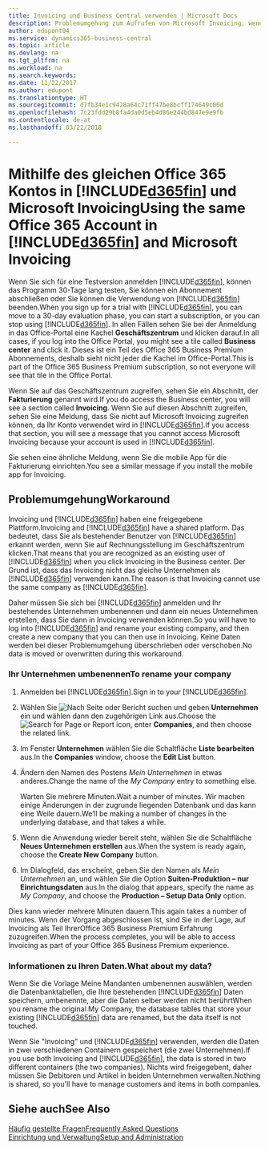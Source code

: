 ```yaml
---
title: Invoicing und Business Central verwenden | Microsoft Docs
description: Problemumgehung zum Aufrufen von Microsoft Invoicing, wenn Sie sich auf Dynamics 365 Business Central
author: edupont04
ms.service: dynamics365-business-central
ms.topic: article
ms.devlang: na
ms.tgt_pltfrm: na
ms.workload: na
ms.search.keywords: 
ms.date: 11/22/2017
ms.author: edupont
ms.translationtype: HT
ms.sourcegitcommit: d7fb34e1c9428a64c71ff47be8bcff174649c00d
ms.openlocfilehash: 7c23fdd29b8fa4da0d5eb4d86e244bd847e9e9fb
ms.contentlocale: de-at
ms.lasthandoff: 03/22/2018

---
```

# <a name="using-the-same-office-365-account-in-included365finincludesd365finlongmdmd-and-microsoft-invoicing"></a><span data-ttu-id="49957-103">Mithilfe des gleichen Office 365 Kontos in [!INCLUDE[d365fin](includes/d365fin_long_md.md)] und Microsoft Invoicing</span><span class="sxs-lookup"><span data-stu-id="49957-103">Using the same Office 365 Account in [!INCLUDE[d365fin](includes/d365fin_long_md.md)] and Microsoft Invoicing</span></span>
<span data-ttu-id="49957-104">Wenn Sie sich für eine Testversion anmelden [!INCLUDE[d365fin](includes/d365fin_md.md)], können das Programm 30-Tage lang testen, Sie können ein Abonnement abschließen oder Sie können die Verwendung von [!INCLUDE[d365fin](includes/d365fin_md.md)] beenden.</span><span class="sxs-lookup"><span data-stu-id="49957-104">When you sign up for a trial with [!INCLUDE[d365fin](includes/d365fin_md.md)], you can move to a 30-day evaluation phase, you can start a subscription, or you can stop using [!INCLUDE[d365fin](includes/d365fin_md.md)].</span></span> <span data-ttu-id="49957-105">In allen Fällen sehen Sie bei der Anmeldung in das Office-Portal eine Kachel **Geschäftszentrum** und klicken darauf.</span><span class="sxs-lookup"><span data-stu-id="49957-105">In all cases, if you log into the Office Portal, you might see a tile called **Business center** and click it.</span></span> <span data-ttu-id="49957-106">Dieses ist ein Teil des Office 365 Business Premium Abonnements, deshalb sieht nicht jeder die Kachel im Office-Portal.</span><span class="sxs-lookup"><span data-stu-id="49957-106">This is part of the Office 365 Business Premium subscription, so not everyone will see that tile in the Office Portal.</span></span>  

<span data-ttu-id="49957-107">Wenn Sie auf das Geschäftszentrum zugreifen, sehen Sie ein Abschnitt, der **Fakturierung** genannt wird.</span><span class="sxs-lookup"><span data-stu-id="49957-107">If you do access the Business center, you will see a section called **Invoicing**.</span></span> <span data-ttu-id="49957-108">Wenn Sie auf diesen Abschnitt zugreifen, sehen Sie eine Meldung, dass Sie nicht auf Microsoft Invoicing zugreifen können, da Ihr Konto verwendet wird in [!INCLUDE[d365fin](includes/d365fin_md.md)].</span><span class="sxs-lookup"><span data-stu-id="49957-108">If you access that section, you will see a message that you cannot access Microsoft Invoicing because your account is used in [!INCLUDE[d365fin](includes/d365fin_md.md)].</span></span>  

<span data-ttu-id="49957-109">Sie sehen eine ähnliche Meldung, wenn Sie die mobile App für die Fakturierung einrichten.</span><span class="sxs-lookup"><span data-stu-id="49957-109">You see a similar message if you install the mobile app for Invoicing.</span></span>  

## <a name="workaround"></a><span data-ttu-id="49957-110">Problemumgehung</span><span class="sxs-lookup"><span data-stu-id="49957-110">Workaround</span></span>
<span data-ttu-id="49957-111">Invoicing und [!INCLUDE[d365fin](includes/d365fin_md.md)] haben eine freigegebene Plattform.</span><span class="sxs-lookup"><span data-stu-id="49957-111">Invoicing and [!INCLUDE[d365fin](includes/d365fin_md.md)] have a shared platform.</span></span> <span data-ttu-id="49957-112">Das bedeutet, dass Sie als bestehender Benutzer von [!INCLUDE[d365fin](includes/d365fin_md.md)] erkannt werden, wenn Sie auf Rechnungsstellung im Geschäftszentrum klicken.</span><span class="sxs-lookup"><span data-stu-id="49957-112">That means that you are recognized as an existing user of [!INCLUDE[d365fin](includes/d365fin_md.md)] when you click Invoicing in the Business center.</span></span> <span data-ttu-id="49957-113">Der Grund ist, dass das Invoicing nicht das gleiche Unternehmen als [!INCLUDE[d365fin](includes/d365fin_md.md)] verwenden kann.</span><span class="sxs-lookup"><span data-stu-id="49957-113">The reason is that Invoicing cannot use the same company as [!INCLUDE[d365fin](includes/d365fin_md.md)].</span></span>  

<span data-ttu-id="49957-114">Daher müssen Sie sich bei [!INCLUDE[d365fin](includes/d365fin_md.md)] anmelden und Ihr bestehendes Unternehmen umbenennen und dann ein neues Unternehmen erstellen, dass Sie dann in Invoicing verwenden können.</span><span class="sxs-lookup"><span data-stu-id="49957-114">So you will have to log into [!INCLUDE[d365fin](includes/d365fin_md.md)] and rename your existing company, and then create a new company that you can then use in Invoicing.</span></span> <span data-ttu-id="49957-115">Keine Daten werden bei dieser Problemumgehung überschrieben oder verschoben.</span><span class="sxs-lookup"><span data-stu-id="49957-115">No data is moved or overwritten during this workaround.</span></span>

### <a name="to-rename-your-company"></a><span data-ttu-id="49957-116">Ihr Unternehmen umbenennen</span><span class="sxs-lookup"><span data-stu-id="49957-116">To rename your company</span></span>
1.  <span data-ttu-id="49957-117">Anmelden bei [!INCLUDE[d365fin](includes/d365fin_md.md)].</span><span class="sxs-lookup"><span data-stu-id="49957-117">Sign in to your [!INCLUDE[d365fin](includes/d365fin_md.md)].</span></span>  
2.  <span data-ttu-id="49957-118">Wählen Sie ![Nach Seite oder Bericht suchen](media/ui-search/search_small.png "Nach Seiten- oder Berichtsymbol suchen") und geben **Unternehmen** ein und wählen dann den zugehörigen Link aus.</span><span class="sxs-lookup"><span data-stu-id="49957-118">Choose the ![Search for Page or Report](media/ui-search/search_small.png "Search for Page or Report icon") icon, enter **Companies**, and then choose the related link.</span></span>  
3.  <span data-ttu-id="49957-119">Im Fenster **Unternehmen** wählen Sie die Schaltfläche **Liste bearbeiten** aus.</span><span class="sxs-lookup"><span data-stu-id="49957-119">In the **Companies** window, choose the **Edit List** button.</span></span>  
4.  <span data-ttu-id="49957-120">Ändern den Namen des Postens *Mein Unternehmen* in etwas anderes.</span><span class="sxs-lookup"><span data-stu-id="49957-120">Change the name of the *My Company* entry to something else.</span></span>  

    <span data-ttu-id="49957-121">Warten Sie mehrere Minuten.</span><span class="sxs-lookup"><span data-stu-id="49957-121">Wait a number of minutes.</span></span> <span data-ttu-id="49957-122">Wir machen einige Änderungen in der zugrunde liegenden Datenbank und das kann eine Weile dauern.</span><span class="sxs-lookup"><span data-stu-id="49957-122">We’ll be making a number of changes in the underlying database, and that takes a while.</span></span>
5.  <span data-ttu-id="49957-123">Wenn die Anwendung wieder bereit steht, wählen Sie die Schaltfläche **Neues Unternehmen erstellen** aus.</span><span class="sxs-lookup"><span data-stu-id="49957-123">When the system is ready again, choose the **Create New Company** button.</span></span>  
6.  <span data-ttu-id="49957-124">Im Dialogfeld, das erscheint, geben Sie den Namen als *Mein Unternehmen* an, und wählen Sie die Option **Suiten-Produktion – nur Einrichtungsdaten** aus.</span><span class="sxs-lookup"><span data-stu-id="49957-124">In the dialog that appears, specify the name as *My Company*, and choose the **Production – Setup Data Only** option.</span></span>  

<span data-ttu-id="49957-125">Dies kann wieder mehrere Minuten dauern.</span><span class="sxs-lookup"><span data-stu-id="49957-125">This again takes a number of minutes.</span></span> <span data-ttu-id="49957-126">Wenn der Vorgang abgeschlossen ist, sind Sie in der Lage, auf Invoicing als Teil IhrerOffice 365 Business Premium Erfahrung zuzugreifen.</span><span class="sxs-lookup"><span data-stu-id="49957-126">When the process completes, you will be able to access Invoicing as part of your Office 365 Business Premium experience.</span></span>  

### <a name="what-about-my-data"></a><span data-ttu-id="49957-127">Informationen zu Ihren Daten.</span><span class="sxs-lookup"><span data-stu-id="49957-127">What about my data?</span></span>
<span data-ttu-id="49957-128">Wenn Sie die Vorlage Meine Mandanten umbenennen auswählen, werden die Datenbanktabellen, die Ihre bestehenden [!INCLUDE[d365fin](includes/d365fin_md.md)] Daten speichern, umbenennte, aber die Daten selber werden nicht berührt</span><span class="sxs-lookup"><span data-stu-id="49957-128">When you rename the original My Company, the database tables that store your existing [!INCLUDE[d365fin](includes/d365fin_md.md)] data are renamed, but the data itself is not touched.</span></span>  

<span data-ttu-id="49957-129">Wenn Sie "Invoicing" und [!INCLUDE[d365fin](includes/d365fin_md.md)] verwenden, werden die Daten in zwei verschiedenen Containern gespeichert (die zwei Unternehmen).</span><span class="sxs-lookup"><span data-stu-id="49957-129">If you use both Invoicing and [!INCLUDE[d365fin](includes/d365fin_md.md)], the data is stored in two different containers (the two companies).</span></span> <span data-ttu-id="49957-130">Nichts wird freigegebent, daher müssen Sie Debitoren und Artikel in beiden Unternehmen verwalten.</span><span class="sxs-lookup"><span data-stu-id="49957-130">Nothing is shared, so you'll have to manage customers and items in both companies.</span></span>  

## <a name="see-also"></a><span data-ttu-id="49957-131">Siehe auch</span><span class="sxs-lookup"><span data-stu-id="49957-131">See Also</span></span>
[<span data-ttu-id="49957-132">Häufig gestellte Fragen</span><span class="sxs-lookup"><span data-stu-id="49957-132">Frequently Asked Questions</span></span>](across-faq.md)  
[<span data-ttu-id="49957-133">Einrichtung und Verwaltung</span><span class="sxs-lookup"><span data-stu-id="49957-133">Setup and Administration</span></span>](admin-setup-and-administration.md)  

